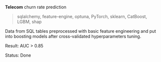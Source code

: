   **Telecom** churn rate prediction
  > sqlalchemy, feature-engine, optuna, PyTorch, sklearn, CatBoost, LGBM, shap

  Data from SQL tables preprocessed with basic feature engineering and put into boosting models after cross-validated hyperparameters tuning. 
 
  Result: AUC > 0.85

  Status: Done
  
